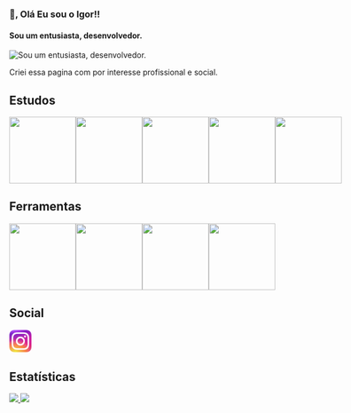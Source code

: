 ### 👋, Olá Eu sou o Igor!!
#### Sou um entusiasta, desenvolvedor.
![Sou um entusiasta, desenvolvedor.](https://i.pinimg.com/736x/97/63/ab/9763ab0a9150039da17fc0461faab106.jpg)

Criei essa pagina com por interesse profissional e social.

 ## Estudos 
<div style="display: flex;">
<img src="https://cdn.jsdelivr.net/gh/devicons/devicon@latest/icons/css3/css3-original.svg" height="120px" width="120px"/>
<img src="https://cdn.jsdelivr.net/gh/devicons/devicon@latest/icons/javascript/javascript-original.svg" height="120px" width="120px"/>
<img src="https://cdn.jsdelivr.net/gh/devicons/devicon@latest/icons/html5/html5-original.svg" height="120px" width="120px"/>
<img src="https://cdn.jsdelivr.net/gh/devicons/devicon@latest/icons/c/c-original.svg" height="120px" width="120px"/>
<img src="https://cdn.jsdelivr.net/gh/devicons/devicon@latest/icons/cplusplus/cplusplus-original.svg" height="120px" width="120px"/>
</div>
 
 ## Ferramentas
 <div style="display: flex;">
  <img src="https://cdn.jsdelivr.net/gh/devicons/devicon@latest/icons/arduino/arduino-original-wordmark.svg" height="120px"width="120px"/>
  <img src="https://cdn.jsdelivr.net/gh/devicons/devicon@latest/icons/canva/canva-original.svg" height="120px" width="120px"/>
  <img src="https://cdn.jsdelivr.net/gh/devicons/devicon@latest/icons/debian/debian-plain-wordmark.svg" height="120px" width="120px"/>
  <img src="https://cdn.jsdelivr.net/gh/devicons/devicon@latest/icons/vscode/vscode-original-wordmark.svg" height="120px" width="120px"/>
</div>

## Social
 [<img src='https://github.com/wle8300/instagram-logo/blob/master/logo.svg' alt='instagram' height='40'>](https://www.instagram.com/ig0r_or/)  
 
## Estatísticas
<a href="https://github.com/Ig0r-or">
  <img loading="lazy" height="150em" src="https://github-readme-stats.vercel.app/api/top-langs/?username=Ig0r-or&layout=compact&langs_count=7&theme=dracula"/>
  <img loading="lazy" height="150em" src="https://github-readme-stats.vercel.app/api?username=Ig0r-or&show_icons=true&theme=dracula&include_all_commits=true&count_private=true"/>
</a>
